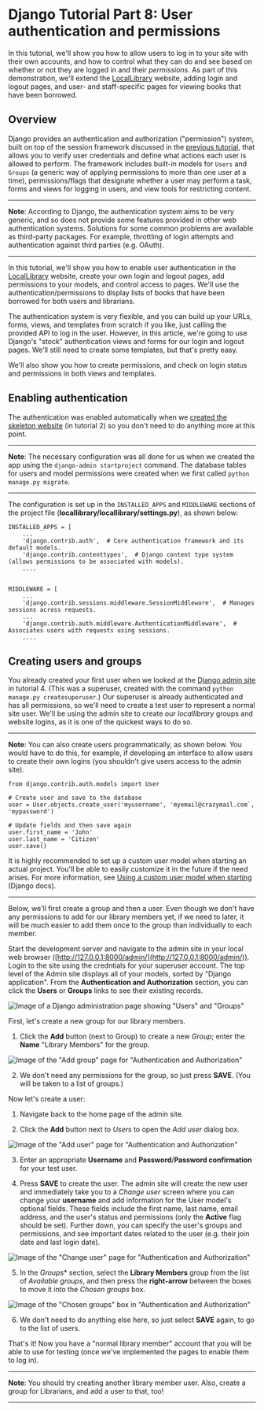 # Django Tutorial Part 8: User authentication and permissions

In this tutorial, we'll show you how to allow users to log in to your site with their own accounts, and how to control what they can do and see based on whether or not they are logged in and their *permissions*. As part of this demonstration, we'll extend the [LocalLibrary](https://github.com/AndrewSRea/My_Learning_Port/tree/main/JavaScript/Server-Side_Website_Programming/Django_Web_Framework/Django_Tutorial_Local_Library#django-tutorial-the-local-library-website) website, adding login and logout pages, and user- and staff-specific pages for viewing books that have been borrowed.

## Overview

Django provides an authentication and authorization ("permission") system, built on top of the session framework discussed in the [previous tutorial](https://github.com/AndrewSRea/My_Learning_Port/tree/main/JavaScript/Server-Side_Website_Programming/Django_Web_Framework/Django_Tutorial_7#django-tutorial-part-7-sessions-framework), that allows you to verify user credentials and define what actions each user is allowed to perform. The framework includes built-in models for `Users` and `Groups` (a generic way of applying permissions to more than one user at a time), permissions/flags that designate whether a user may perform a task, forms and views for logging in users, and view tools for restricting content.

<hr>

**Note**: According to Django, the authentication system aims to be very generic, and so does not provide some features provided in other web authentication systems. Solutions for some common problems are available as third-party packages. For example, throttling of login attempts and authentication against third parties (e.g. OAuth).

<hr>

In this tutorial, we'll show you how to enable user authentication in the [LocalLibrary](https://github.com/AndrewSRea/My_Learning_Port/tree/main/JavaScript/Server-Side_Website_Programming/Django_Web_Framework/Django_Tutorial_Local_Library#django-tutorial-the-local-library-website) website, create your own login and logout pages, add permissions to your models, and control access to pages. We'll use the authentication/permissions to display lists of books that have been borrowed for both users and librarians.

The authentication system is very flexible, and you can build up your URLs, forms, views, and templates from scratch if you like, just calling the provided API to log in the user. However, in this article, we're going to use Django's "stock" authentication views and forms for our login and logout pages. We'll still need to create some templates, but that's pretty easy.

We'll also show you how to create permissions, and check on login status and permissions in both views and templates.

## Enabling authentication

The authentication was enabled automatically when we [created the skeleton website](https://github.com/AndrewSRea/My_Learning_Port/tree/main/JavaScript/Server-Side_Website_Programming/Django_Web_Framework/Django_Tutorial_2#django-tutorial-part-2-creating-a-skeleton-website) (in tutorial 2) so you don't need to do anything more at this point.

<hr>

**Note**: The necessary configuration was all done for us when we created the app using the `django-admin startproject` command. The database tables for users and model permissions were created when we first called `python manage.py migrate`.

<hr>

The configuration is set up in the `INSTALLED_APPS` and `MIDDLEWARE` sections of the project file (**locallibrary/locallibrary/settings.py**), as shown below:
```
INSTALLED_APPS = [
    ...
    'django.contrib.auth',  # Core authentication framework and its default models.
    'django.contrib.contenttypes',  # Django content type system (allows permissions to be associated with models).
    ....


MIDDLEWARE = [
    ...
    'django.contrib.sessions.middleware.SessionMiddleware',  # Manages sessions across requests.
    ...
    'django.contrib.auth.middleware.AuthenticationMiddleware',  # Associates users with requests using sessions.
    ....
```

## Creating users and groups

You already created your first user when we looked at the [Django admin site](https://github.com/AndrewSRea/My_Learning_Port/tree/main/JavaScript/Server-Side_Website_Programming/Django_Web_Framework/Django_Tutorial_4#django-tutorial-part-4-django-admin-site) in tutorial 4. (This was a superuser, created with the command `python manage.py createsuperuser`.) Our superuser is already authenticated and has all permissions, so we'll need to create a test user to represent a normal site user. We'll be using the admin site to create our *locallibrary* groups and website logins, as it is one of the quickest ways to do so.

<hr>

**Note**: You can also create users programmatically, as shown below. You would have to do this, for example, if developing an interface to allow users to create their own logins (you shouldn't give users access to the admin site).
```
from django.contrib.auth.models import User

# Create user and save to the database
user = User.objects.create_user('myusername', 'myemail@crazymail.com`, 'mypassword')

# Update fields and then save again
user.first_name = 'John'
user.last_name = 'Citizen'
user.save()
```
It is highly recommended to set up a custom user model when starting an actual project. You'll be able to easily customize it in the future if the need arises. For more information, see [Using a custom user model when starting](https://docs.djangoproject.com/en/3.1/topics/auth/customizing/#using-a-custom-user-model-when-starting-a-project) (Django docs).

<hr>

Below, we'll first create a group and then a user. Even though we don't have any permissions to add for our library members yet, if we need to later, it will be much easier to add them once to the group than individually to each member.

Start the development server and navigate to the admin site in your local web browser ([http://127.0.0.1:8000/admin/](http://127.0.0.1:8000/admin/)). Login to the site using the credntials for your superuser account. The top level of the Admin site displays all of your models, sorted by "Django application". From the **Authentication and Authorization** section, you can click the **Users** or **Groups** links to see their existing records.

![Image of a Django administration page showing "Users" and "Groups"](https://developer.mozilla.org/en-US/docs/Learn/Server-side/Django/Authentication/admin_authentication_add.png)

First, let's create a new group for our library members.

1. Click the **Add** button (next to Group) to create a new *Group*; enter the **Name** "Library Members" for the group.

![Image of the "Add group" page for "Authentication and Authorization"](https://developer.mozilla.org/en-US/docs/Learn/Server-side/Django/Authentication/admin_authentication_add_group.png)

2. We don't need any permissions for the group, so just press **SAVE**. (You will be taken to a list of groups.)

Now let's create a user:

1. Navigate back to the home page of the admin site.

2. Click the **Add** button next to *Users* to open the *Add user* dialog box.

![Image of the "Add user" page for "Authentication and Authorization"](https://developer.mozilla.org/en-US/docs/Learn/Server-side/Django/Authentication/admin_authentication_add_user_prt1.png)

3. Enter an appropriate **Username** and **Password**/**Password confirmation** for your test user.

4. Press **SAVE** to create the user. The admin site will create the new user and immediately take you to a *Change user* screen where you can change your **username** and add information for the User model's optional fields. These fields include the first name, last name, email address, and the user's status and permissions (only the **Active** flag should be set). Further down, you can specify the user's groups and permissions, and see important dates related to the user (e.g. their join date and last login date).

![Image of the "Change user" page for "Authentication and Authorization"](https://developer.mozilla.org/en-US/docs/Learn/Server-side/Django/Authentication/admin_authentication_add_user_prt2.png)

5. In the *Groups** section, select the **Library Members** group from the list of *Available groups*, and then press the **right-arrow** between the boxes to move it into the *Chosen groups* box.

![Image of the "Chosen groups" box in "Authentication and Authorization"](https://developer.mozilla.org/en-US/docs/Learn/Server-side/Django/Authentication/admin_authentication_user_add_group.png)

6. We don't need to do anything else here, so just select **SAVE** again, to go to the list of users.

That's it! Now you have a "normal library member" account that you will be able to use for testing (once we've implemented the pages to enable them to log in).

<hr>

**Note**: You should try creating another library member user. Also, create a group for Librarians, and add a user to that, too!

<hr>